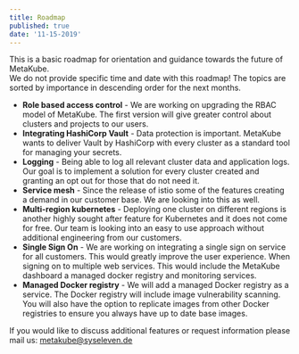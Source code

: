 ```yaml
---
title: Roadmap
published: true
date: '11-15-2019'
---
```


This is a basic roadmap for orientation and guidance towards the future of MetaKube.  
We do not provide specific time and date with this roadmap! The topics are sorted by importance in descending order for the next months.

* **Role based access control** - We are working on upgrading the RBAC model of MetaKube. The first version will give greater control about clusters and projects to our users.
* **Integrating HashiCorp Vault** - Data protection is important. MetaKube wants to deliver Vault by HashiCorp with every cluster as a standard tool for managing your secrets.
* **Logging** - Being able to log all relevant cluster data and application logs. Our goal is to implement a solution for every cluster created and granting an opt out for those that do not need it.
* **Service mesh** - Since the release of istio some of the features creating a demand in our customer base. We are looking into this as well.
* **Multi-region kubernetes** - Deploying one cluster on different regions is another highly sought after feature for Kubernetes and it does not come for free. Our team is looking into an easy to use approach without additional engineering from our customers.
* **Single Sign On** - We are working on integrating a single sign on service for all customers. This would greatly improve the user experience. When signing on to multiple web services. This would include the MetaKube dashboard a managed docker registry and monitoring services.
* **Managed Docker registry** - We will add a managed Docker registry as a service. The Docker registry will include image vulnerability scanning. You will also have the option to replicate images from other Docker registries to ensure you always have up to date base images.

If you would like to discuss additional features or request information please mail us: [metakube@syseleven.de](mailto:metakube@syseleven.de)
